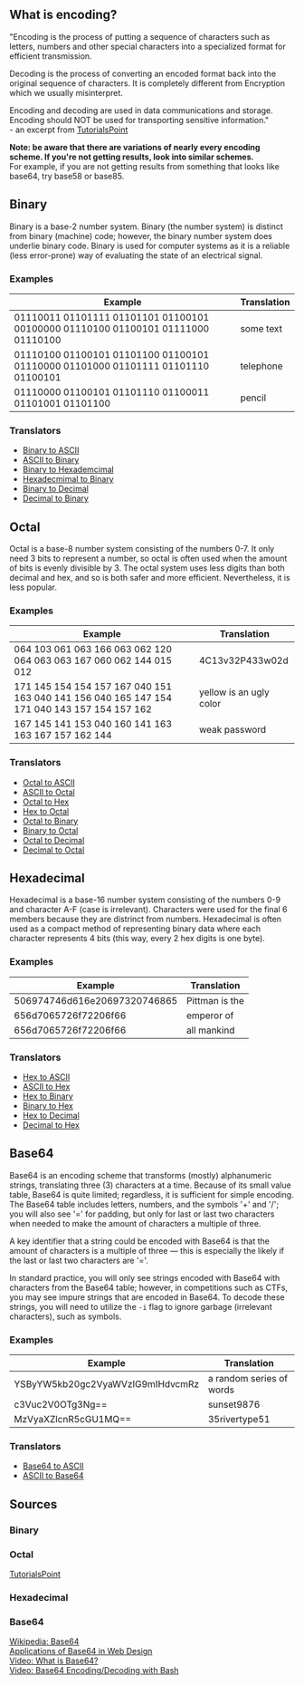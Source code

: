 ## What is encoding?
"Encoding is the process of putting a sequence of characters such as letters, numbers and other special characters into a specialized format for efficient transmission. <br />

Decoding is the process of converting an encoded format back into the original sequence of characters. It is completely different from Encryption which we usually misinterpret. <br />

Encoding and decoding are used in data communications and storage. Encoding should NOT be used for transporting sensitive information." <br />
\- an excerpt from [TutorialsPoint](https://www.tutorialspoint.com/security_testing/encoding_and_decoding.htm#:~:text=Encoding%20is%20the%20process%20of,the%20original%20sequence%20of%20characters.)

**Note: be aware that there are variations of nearly every encoding scheme. If you're not getting results, look into similar schemes.** <br />
For example, if you are not getting results from something that looks like base64, try base58 or base85.

## Binary
Binary is a base-2 number system. Binary (the number system) is distinct from binary (machine) code; however, the binary number system does underlie binary code.
Binary is used for computer systems as it is a reliable (less error-prone) way of evaluating the state of an electrical signal.

### Examples
| Example | Translation | 
| ------- | ----------- |
| 01110011 01101111 01101101 01100101 00100000 01110100 01100101 01111000 01110100 | some text |
| 01110100 01100101 01101100 01100101 01110000 01101000 01101111 01101110 01100101 | telephone |
| 01110000 01100101 01101110 01100011 01101001 01101100 | pencil |

### Translators
- [Binary to ASCII](https://www.rapidtables.com/convert/number/binary-to-ascii.html)
- [ASCII to Binary](https://www.rapidtables.com/convert/number/ascii-to-binary.html)
- [Binary to Hexademcimal](https://www.rapidtables.com/convert/number/binary-to-hex.html)
- [Hexadecmimal to Binary](https://www.rapidtables.com/convert/number/hex-to-binary.html)
- [Binary to Decimal](https://www.rapidtables.com/convert/number/binary-to-decimal.html)
- [Decimal to Binary](https://www.rapidtables.com/convert/number/decimal-to-binary.html)


## Octal
Octal is a base-8 number system consisting of the numbers 0-7. It only need 3 bits to represent a number, so octal is often used when the amount of bits is evenly divisible by
3. The octal system uses less digits than both decimal and hex, and so is both safer and more efficient. Nevertheless, it is less popular.

### Examples
| Example | Translation | 
| ------- | ----------- |
| 064 103 061 063 166 063 062 120 064 063 063 167 060 062 144 015 012 | 4C13v32P433w02d |
| 171 145 154 154 157 167 040 151 163 040 141 156 040 165 147 154 171 040 143 157 154 157 162 | yellow is an ugly color |
| 167 145 141 153 040 160 141 163 163 167 157 162 144 | weak password |

### Translators
- [Octal to ASCII](http://www.unit-conversion.info/texttools/octal/)
- [ASCII to Octal](http://www.unit-conversion.info/texttools/octal/)
- [Octal to Hex](https://ncalculators.com/digital-computation/hex-octal-converter.htm)
- [Hex to Octal](https://ncalculators.com/digital-computation/hex-octal-converter.htm)
- [Octal to Binary](https://www.w3resource.com/convert/number/octal-to-binary.php)
- [Binary to Octal](https://www.w3resource.com/convert/number/binary-to-octal.php)
- [Octal to Decimal](https://www.rapidtables.com/convert/number/octal-to-decimal.html)
- [Decimal to Octal](https://www.rapidtables.com/convert/number/decimal-to-octal.html)


## Hexadecimal
Hexadecimal is a base-16 number system consisting of the numbers 0-9 and character A-F (case is irrelevant). Characters were used for the final 6 members because they are distrinct from numbers. Hexadecimal is often used as a compact method of representing binary data where each character represents 4 bits (this way, every 2 hex digits is one byte). <br />

### Examples
| Example | Translation | 
| ------- | ----------- |
| 506974746d616e20697320746865 | Pittman is the |
| 656d7065726f72206f66 | emperor of |
| 656d7065726f72206f66 | all mankind |


### Translators
- [Hex to ASCII](https://www.rapidtables.com/convert/number/hex-to-ascii.html)
- [ASCII to Hex](https://www.rapidtables.com/convert/number/ascii-to-hex.html)
- [Hex to Binary](https://www.rapidtables.com/convert/number/hex-to-binary.html)
- [Binary to Hex](https://www.rapidtables.com/convert/number/binary-to-hex.html)
- [Hex to Decimal](https://www.rapidtables.com/convert/number/hex-to-decimal.html)
- [Decimal to Hex](https://www.rapidtables.com/convert/number/decimal-to-hex.html)

## Base64
Base64 is an encoding scheme that transforms (mostly) alphanumeric strings, translating three (3) characters at a time. Because of its small value table, Base64 is quite limited; regardless, it is sufficient for simple encoding. The Base64 table includes letters, numbers, and the symbols '+' and '/'; you will also see '=' for padding, but only for last or last two characters when needed to make the amount of characters a multiple of three.   <br />

A key identifier that a string could be encoded with Base64 is that the amount of characters is a multiple of three — this is especially the likely if the last or last two characters are '='. <br />

In standard practice, you will only see strings encoded with Base64 with characters from the Base64 table; however, in competitions such as CTFs, you may see impure strings that are encoded in Base64. To decode these strings, you will need to utilize the `-i` flag to ignore garbage (irrelevant characters), such as symbols.

### Examples
| Example | Translation | 
| ------- | ----------- |
| YSByYW5kb20gc2VyaWVzIG9mIHdvcmRz | a random series of words |
| c3Vuc2V0OTg3Ng== | sunset9876 |
| MzVyaXZlcnR5cGU1MQ== | 35rivertype51 |

### Translators
- [Base64 to ASCII](https://www.base64decode.org/)
- [ASCII to Base64](https://www.base64encode.org/)


## Sources
### Binary
### Octal
[TutorialsPoint](https://www.tutorialspoint.com/octal-number-system)
### Hexadecimal
### Base64
[Wikipedia: Base64](https://en.wikipedia.org/wiki/Base64) <br />
[Applications of Base64 in Web Design](https://www.youtube.com/watch?v=l44-FOuJXYw) <br />
[Video: What is Base64?](https://www.youtube.com/watch?v=8qkxeZmKmOY1) <br />
[Video: Base64 Encoding/Decoding with Bash](https://www.youtube.com/watch?v=TzG_iflIiig) <br />
